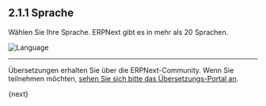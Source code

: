 ## 2.1.1 Sprache

Wählen Sie Ihre Sprache. ERPNext gibt es in mehr als 20 Sprachen.

<img alt="Language" class="screenshot" src="{{docs_base_url}}/assets/img/setup-wizard/step-1.png">

---

Übersetzungen erhalten Sie über die ERPNext-Community. Wenn Sie teilnehmen möchten, [sehen Sie sich bitte das Übersetzungs-Portal an](https://translate.erpnext.com).

{next}
